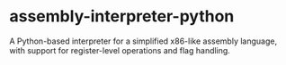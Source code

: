 # assembly-interpreter-python
A Python-based interpreter for a simplified x86-like assembly language, with support for register-level operations and flag handling.
